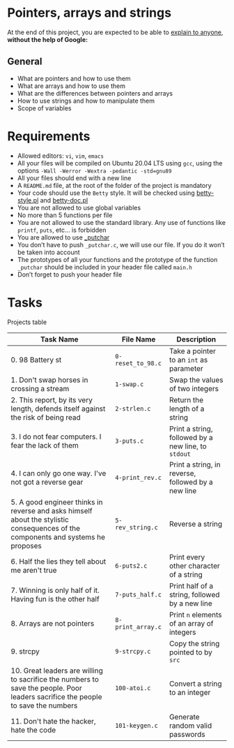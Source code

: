# Pointers, arrays and strings
At the end of this project, you are expected to be able to [explain to anyone](https://fs.blog/feynman-learning-technique/?fbclid=IwAR2K5_BGPVo0QjJXkOIIqNsqcXK4lTskPWJvA0asKQIGtCPWaQBdKmj1Ztg), 
**without the help of Google:**

## General
* What are pointers and how to use them
* What are arrays and how to use them
* What are the differences between pointers and arrays
* How to use strings and how to manipulate them
* Scope of variables

# Requirements
* Allowed editors: `vi`, `vim`, `emacs`
* All your files will be compiled on Ubuntu 20.04 LTS using `gcc`, using the options `-Wall -Werror -Wextra -pedantic -std=gnu89`
* All your files should end with a new line
* A `README.md` file, at the root of the folder of the project is mandatory
* Your code should use the `Betty` style. It will be checked using [betty-style.pl](https://github.com/holbertonschool/Betty/blob/master/betty-style.pl) and [betty-doc.pl](https://github.com/holbertonschool/Betty/blob/master/betty-doc.pl)
* You are not allowed to use global variables
* No more than 5 functions per file
* You are not allowed to use the standard library. Any use of functions like `printf`, `puts`, etc… is forbidden
* You are allowed to use [_putchar](https://github.com/holbertonschool/_putchar.c/blob/master/_putchar.c)
* You don’t have to push `_putchar.c`, we will use our file. If you do it won’t be taken into account
* The prototypes of all your functions and the prototype of the function `_putchar` should be included in your header file called `main.h`
* Don’t forget to push your header file

# Tasks
Projects table

| Task Name  | File Name | Description |
| --------------- | ------------------------------ |---------------------------------------------------------------|
| 0. 98 Battery st  | `0-reset_to_98.c`  | Take a pointer to an `int` as parameter |
| 1. Don't swap horses in crossing a stream | `1-swap.c` | Swap the values of two integers |
| 2. This report, by its very length, defends itself against the risk of being read | `2-strlen.c` | Return the length of a string |
| 3. I do not fear computers. I fear the lack of them | `3-puts.c` | Print a string, followed by a new line, to `stdout` |
| 4. I can only go one way. I've not got a reverse gear | `4-print_rev.c` | Print a string, in reverse, followed by a new line |
| 5. A good engineer thinks in reverse and asks himself about the stylistic consequences of the components and systems he proposes | `5-rev_string.c` | Reverse a string |
| 6. Half the lies they tell about me aren't true | `6-puts2.c` | Print every other character of a string |
| 7. Winning is only half of it. Having fun is the other half | `7-puts_half.c` | Print half of a string, followed by a new line |
| 8. Arrays are not pointers | `8-print_array.c` | Print `n` elements of an array of integers |
| 9. strcpy | `9-strcpy.c` | Copy the string pointed to by `src` |
| 10. Great leaders are willing to sacrifice the numbers to save the people. Poor leaders sacrifice the people to save the numbers | `100-atoi.c` | Convert a string to an integer |
| 11. Don't hate the hacker, hate the code | `101-keygen.c` | Generate random valid passwords |

